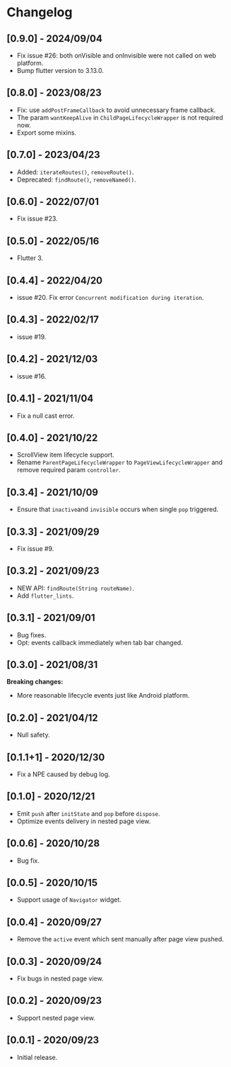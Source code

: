 # Changelog

## [0.9.0] - 2024/09/04

* Fix issue #26: both onVisible and onInvisible were not called on web platform.
* Bump flutter version to 3.13.0.

## [0.8.0] - 2023/08/23

* Fix: use `addPostFrameCallback` to avoid unnecessary frame callback.
* The param `wantKeepAlive` in `ChildPageLifecycleWrapper` is not required now.
* Export some mixins.

## [0.7.0] - 2023/04/23

* Added: `iterateRoutes()`, `removeRoute()`.
* Deprecated: `findRoute()`, `removeNamed()`.

## [0.6.0] - 2022/07/01

* Fix issue #23.

## [0.5.0] - 2022/05/16

* Flutter 3.

## [0.4.4] - 2022/04/20

* issue #20. Fix error `Concurrent modification during iteration`.

## [0.4.3] - 2022/02/17

* issue #19.

## [0.4.2] - 2021/12/03

* issue #16.

## [0.4.1] - 2021/11/04

* Fix a null cast error.

## [0.4.0] - 2021/10/22

* ScrollView item lifecycle support.
* Rename `ParentPageLifecycleWrapper` to `PageViewLifecycleWrapper` and remove required param `controller`.

## [0.3.4] - 2021/10/09

* Ensure that `inactive`and `invisible` occurs when single `pop` triggered.

## [0.3.3] - 2021/09/29

* Fix issue #9.

## [0.3.2] - 2021/09/23

* NEW API: `findRoute(String routeName)`.
* Add `flutter_lints`.

## [0.3.1] - 2021/09/01

* Bug fixes.
* Opt: events callback immediately when tab bar changed.

## [0.3.0] - 2021/08/31

**Breaking changes:**

* More reasonable lifecycle events just like Android platform.

## [0.2.0] - 2021/04/12

* Null safety.

## [0.1.1+1] - 2020/12/30

* Fix a NPE caused by debug log.

## [0.1.0] - 2020/12/21

* Emit `push` after `initState` and `pop` before `dispose`.
* Optimize events delivery in nested page view.

## [0.0.6] - 2020/10/28

* Bug fix.

## [0.0.5] - 2020/10/15

* Support usage of `Navigator` widget.

## [0.0.4] - 2020/09/27

* Remove the `active` event which sent manually after page view pushed.

## [0.0.3] - 2020/09/24

* Fix bugs in nested page view.

## [0.0.2] - 2020/09/23

* Support nested page view.

## [0.0.1] - 2020/09/23

* Initial release.
